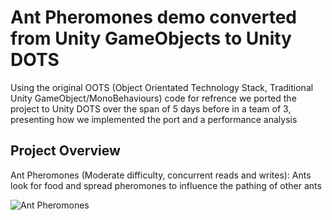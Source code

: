 # Ant Pheromones demo converted from Unity GameObjects to Unity DOTS

Using the original OOTS (Object Orientated Technology Stack, Traditional Unity GameObject/MonoBehaviours) code for refrence we ported the project to Unity DOTS over the span of 5 days before in a team of 3, presenting how we implemented the port and a performance analysis

## Project Overview

Ant Pheromones (Moderate difficulty, concurrent reads and writes): Ants look for food and spread pheromones to influence the pathing of other ants

![Ant Pheromones](_imgs/AntPhermones.gif?raw=true)
